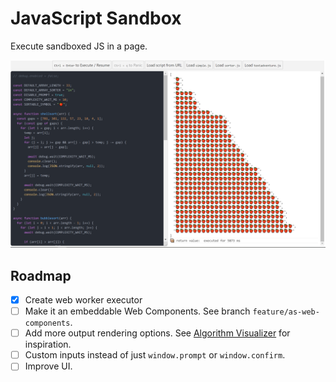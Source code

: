 # JavaScript Sandbox

Execute sandboxed JS in a page.

![Screenshot](/docs/screenshot.png)

## Roadmap

- [x] Create web worker executor
- [ ] Make it an embeddable Web Components. See branch
      `feature/as-web-components`.
- [ ] Add more output rendering options. See
      [Algorithm Visualizer](https://github.com/algorithm-visualizer/algorithm-visualizer)
      for inspiration.
- [ ] Custom inputs instead of just `window.prompt` or `window.confirm`.
- [ ] Improve UI.
